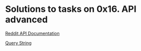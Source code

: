 # Solutions to tasks on 0x16. API advanced
[Reddit API Documentation](https://www.reddit.com/dev/api/)

[Query String](https://en.wikipedia.org/wiki/Query_string)
